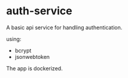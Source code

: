 # auth-service

A basic api service for handling authentication.

using:
* bcrypt
* jsonwebtoken

The app is dockerized.
